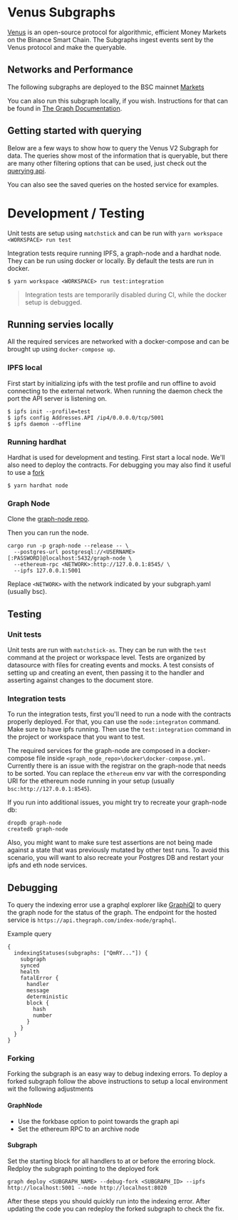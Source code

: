 # Venus Subgraphs

[Venus](https://venus.io/) is an open-source protocol for algorithmic, efficient Money Markets on the Binance Smart Chain. The Subgraphs ingest events sent by the Venus protocol and make the queryable.

## Networks and Performance
The following subgraphs are deployed to the BSC mainnet
[Markets](https://thegraph.com/explorer/subgraph/venusprotocol/venus-subgraph)

You can also run this subgraph locally, if you wish. Instructions for that can be found in [The Graph Documentation](https://thegraph.com/docs/quick-start).

## Getting started with querying

Below are a few ways to show how to query the Venus V2 Subgraph for data. The queries show most of the information that is queryable, but there are many other filtering options that can be used, just check out the [querying api](https://github.com/graphprotocol/graph-node/blob/master/docs/graphql-api.md).

You can also see the saved queries on the hosted service for examples.

# Development / Testing
Unit tests are setup using `matchstick` and can be run with `yarn workspace <WORKSPACE> run test`

Integration tests require running IPFS, a graph-node and a hardhat node. They can be run using docker or locally. By default the tests are run in docker.

```
$ yarn workspace <WORKSPACE> run test:integration
```

> Integration tests are temporarily disabled during CI, while the docker setup is debugged.

## Running servies locally
All the required services are networked with a docker-compose and can be brought up using `docker-compose up`.
### IPFS local
First start by initializing ipfs with the test profile and run offline to avoid connecting to the external network. When running the daemon check the port the API server is listening on.

```
$ ipfs init --profile=test
$ ipfs config Addresses.API /ip4/0.0.0.0/tcp/5001
$ ipfs daemon --offline
```

### Running hardhat

Hardhat is used for development and testing. First start a local node. We'll also need to deploy the contracts. For debugging you may also find it useful to use a [fork](https://hardhat.org/hardhat-network/docs/guides/forking-other-networks)
```
$ yarn hardhat node
```

### Graph Node
Clone the [graph-node repo](https://github.com/graphprotocol/graph-node).

Then you can run the node.

```
cargo run -p graph-node --release -- \
  --postgres-url postgresql://<USERNAME>[:PASSWORD]@localhost:5432/graph-node \
  --ethereum-rpc <NETWORK>:http://127.0.0.1:8545/ \
  --ipfs 127.0.0.1:5001
```

Replace `<NETWORK>` with the network indicated by your subgraph.yaml (usually bsc).

## Testing
### Unit tests
Unit tests are run with `matchstick-as`. They can be run with the `test` command at the project or workspace level. Tests are organized by datasource with files for creating events and mocks. A test consists of setting up and creating an event, then passing it to the handler and asserting against changes to the document store.

### Integration tests
To run the integration tests, first you'll need to run a node with the contracts properly deployed. For that, you can use the `node:integraton` command. Make sure to have ipfs running. Then use the `test:integration` command in the project or workspace that you want to test.

The required services for the graph-node are composed in a docker-compose file inside `<graph_node_repo>\docker\docker-compose.yml`. Currently there is an issue with the registrar on the graph-node that needs to be sorted. You can replace the `ethereum` env var with the corresponding URI for the ethereum node running in your setup (usually `bsc:http://127.0.0.1:8545`).

If you run into additional issues, you might try to recreate your graph-node db:
```
dropdb graph-node
createdb graph-node
```

Also, you might want to make sure test assertions are not being made against a state that was previously mutated by other test runs. To avoid this scenario, you will want to also recreate your Postgres DB and restart your ipfs and eth node services.

## Debugging
To query the indexing error use a graphql explorer like [GraphiQl](https://graphiql-online.com/graphiql) to query the graph node for the status of the graph. The endpoint for the hosted service is `https://api.thegraph.com/index-node/graphql`.

Example query

```
{
  indexingStatuses(subgraphs: ["QmRY..."]) {
    subgraph
    synced
    health
    fatalError {
      handler
      message
      deterministic
      block {
        hash
        number
      }
    }
  }
}
```

### Forking

Forking the subgraph is an easy way to debug indexing errors. To deploy a forked subgraph follow the above instructions to setup a local environment wit the following adjustments

#### GraphNode
- Use the forkbase option to point towards the graph api
- Set the ethereum RPC to an archive node

#### Subgraph
Set the starting block for all handlers to at or before the erroring block.
Redploy the subgraph pointing to the deployed fork

```
graph deploy <SUBGRAPH_NAME> --debug-fork <SUBGRAPH_ID> --ipfs http://localhost:5001 --node http://localhost:8020
```

After these steps you should quickly run into the indexing error. After updating the code you can redeploy the forked subgraph to check the fix.

